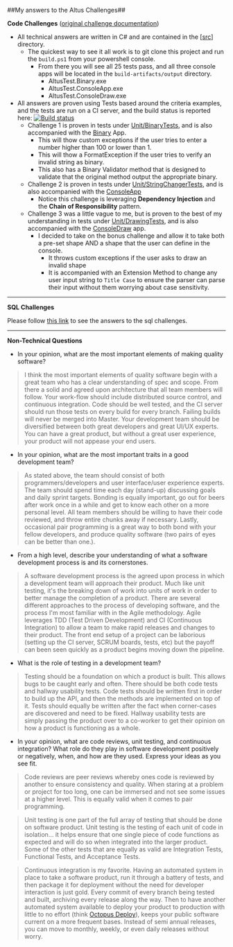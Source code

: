 ##My answers to the Altus Challenges##

**Code Challenges** ([original challenge documentation](challenges.md))

 - All technical answers are written in C# and are contained in the [[src](src)] directory.  
    - The quickest way to see it all work is to git clone this project and run the `build.ps1` from your powershell console.
       - From there you will see all 25 tests pass, and all three console apps will be located in the `build-artifacts/output` directory.
          - AltusTest.Binary.exe
          - AltusTest.ConsoleApp.exe
          - AltusTest.ConsoleDraw.exe
 - All answers are proven using Tests based around the criteria examples, and the tests are run on a CI server, and the build status is reported here: [![Build status](https://ci.appveyor.com/api/projects/status/82el0dug2ysnosjl/branch/master)](https://ci.appveyor.com/project/ChaseFlorell/altustest/branch/master)  
    - Challenge 1 is proven in tests under [Unit/BinaryTests](https://github.com/ChaseFlorell/AltusTest/blob/master/src/AltusTest.Tests/Unit/BinaryTests.cs), and is also accompanied with the [Binary](https://github.com/ChaseFlorell/AltusTest/blob/master/src/AltusTest.Binary/Program.cs) App.
       - This will thow custom exceptions if the user tries to enter a number higher than 100 or lower than 1.
       - This will thow a FormatException if the user tries to verify an invalid string as binary.
       - This also has a Binary Validator method that is designed to validate that the original method output the appropriate binary.  
    - Challenge 2 is proven in tests under [Unit/StringChangerTests](https://github.com/ChaseFlorell/AltusTest/blob/master/src/AltusTest.Tests/Unit/StringChangerTests.cs), and is also accompanied with the [ConsoleApp](https://github.com/ChaseFlorell/AltusTest/blob/master/src/AltusTest.ConsoleApp/Program.cs)
       - Notice this challenge is leveraging **Dependency Injection** and the **Chain of Responsibility** pattern.
    - Challenge 3 was a little vague to me, but is proven to the best of my understanding in tests under [Unit/DrawingTests](https://github.com/ChaseFlorell/AltusTest/blob/master/src/AltusTest.Tests/Unit/DrawingTests.cs), and is also accompanied with the [ConsoleDraw](https://github.com/ChaseFlorell/AltusTest/blob/master/src/AltusTest.ConsoleDraw/Program.cs) app.
       - I decided to take on the bonus challenge and allow it to take both a pre-set shape AND a shape that the user can define in the console. 
          - It throws custom exceptions if the user asks to draw an invalid shape
          - It is accompanied with an Extension Method to change any user input string to `Title Case` to ensure the parser can parse their input without them worrying about case sensitivity.

-----

**SQL Challenges**

Please follow [this link](https://github.com/ChaseFlorell/AltusTest/tree/master/sql) to see the answers to the sql challenges.

-----

**Non-Technical Questions**

 - In your opinion, what are the most important elements of making quality software? 
 
> I think the most important elements of quality software begin with a great team who has a clear understanding of spec and scope. From there a solid and agreed upon architecture that all team members will follow. Your work-flow should include distributed source control, and continuous integration. Code should be well tested, and the CI server should run those tests on every build for every branch. Failing builds will never be merged into Master. Your development team should be diversified between both great developers and great UI/UX experts. You can have a great product, but without a great user experience, your product will not appease your end users.

 - In your opinion, what are the most important traits in a good development team?
  
> As stated above, the team should consist of both programmers/developers and user interface/user experience experts. The team should spend time each day (stand-up) discussing goals and daily sprint targets. Bonding is equally important, go out for beers after work once in a while and get to know each other on a more personal level. All team members should be willing to have their code reviewed, and throw entire chunks away if necessary. Lastly, occasional pair programming is a great way to both bond with your fellow developers, and produce quality software (two pairs of eyes can be better than one.).
  
 - From a high level, describe your understanding of what a software development process is and its cornerstones.

> A software development process is the agreed upon process in which a development team will approach their product. Much like unit testing, it's the breaking down of work into units of work in order to better manage the completion of a product. There are several different approaches to the process of developing software, and the process I'm most familiar with in the Agile methodology. Agile leverages TDD (Test Driven Development) and CI (Continuous Integration) to allow a team to make rapid releases and changes to their product. The front end setup of a project can be laborious (setting up the CI server, SCRUM boards, tests, etc) but the payoff can been seen quickly as a product begins moving down the pipeline.
 
 - What is the role of testing in a development team? 

> Testing should be a foundation on which a product is built. This allows bugs to be caught early and often. There should be both code tests and hallway usability tests. Code tests should be written first in order to build up the API, and then the methods are implemented on top of it. Tests should equally be written after the fact when corner-cases are discovered and need to be fixed. Hallway usability tests are simply passing the product over to a co-worker to get their opinion on how a product is functioning as a whole.

 - In your opinion, what are code reviews, unit testing, and continuous integration? What role do they play in software development positively or negatively, when, and how are they used. Express your ideas as you see fit. 

> Code reviews are peer reviews whereby ones code is reviewed by another to ensure consistency and quality. When staring at a problem or project for too long, one can be immersed and not see some issues at a higher level. This is equally valid when it comes to pair programming. 

> Unit testing is one part of the full array of testing that should be done on software product. Unit testing is the testing of each unit of code in isolation... it helps ensure that one single piece of code functions as expected and will do so when integrated into the larger product. Some of the other tests that are equally as valid are Integration Tests, Functional Tests, and Acceptance Tests.

> Continuous integration is my favorite. Having an automated system in place to take a software product, run it through a battery of tests, and then package it for deployment without the need for developer interaction is just gold. Every commit of every branch being tested and built, archiving every release along the way. Then to have another automated system available to deploy your product to production with little to no effort (think [Octopus Deploy](https://octopusdeploy.com/)), keeps your public software current on a more frequent bases. Instead of semi annual releases, you can move to monthly, weekly, or even daily releases without worry.
